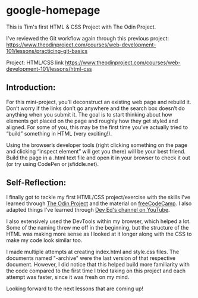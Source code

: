 # google-homepage

This is Tim's first HTML & CSS Project with The Odin Project.

I've reviewed the Git workflow again through this previous project: https://www.theodinproject.com/courses/web-development-101/lessons/practicing-git-basics

Project: HTML/CSS link
https://www.theodinproject.com/courses/web-development-101/lessons/html-css

## Introduction:

For this mini-project, you’ll deconstruct an existing web page and rebuild it. Don’t worry if the links don’t go anywhere and the search box doesn’t do anything when you submit it. The goal is to start thinking about how elements get placed on the page and roughly how they get styled and aligned. For some of you, this may be the first time you’ve actually tried to “build” something in HTML (very exciting!).

Using the browser’s developer tools (right clicking something on the page and clicking “inspect element” will get you there) will be your best friend. Build the page in a .html text file and open it in your browser to check it out (or try using CodePen or jsfiddle.net).

## Self-Reflection:

I finally got to tackle my first HTML/CSS project/exercise with the skills I've learned through [The Odin Project](https://www.theodinproject.com/) and the material on [freeCodeCamp](https://www.freecodecamp.org/). I also adapted things I've learned through [Dev Ed's channel on YouTube](https://www.youtube.com/channel/UClb90NQQcskPUGDIXsQEz5Q).

I also extensively used the DevTools within my browser, which helped a lot. Some of the naming threw me off in the beginning, but the structure of the HTML was making more sense as I looked at it longer along with the CSS to make my code look similar too.

I made multiple attempts at creating index.html and style.css files. The documents named "-archive" were the last version of that respective document. However, I did notice that this helped build more familiarity with the code compared to the first time I tried taking on this project and each attempt was faster, since it was fresh on my mind.

Looking forward to the next lessons that are coming up!
